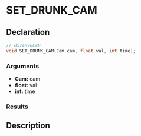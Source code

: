 # SET_DRUNK_CAM

## Declaration
```cpp
// 0x74B90C48
void SET_DRUNK_CAM(Cam cam, float val, int time);
```

### Arguments
- **Cam:** cam
- **float:** val
- **int:** time

### Results

## Description
